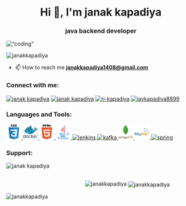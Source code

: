 <h1 align="center">Hi 👋, I'm janak kapadiya</h1>
<h3 align="center">java backend developer</h3>

<img align=“right” alt=“coding” width=“400” src=“https://camo.githubusercontent.com/cae12fddd9d6982901d82580bdf321d81fb299141098ca1c2d4891870827bf17/68747470733a2f2f6d69726f2e6d656469756d2e636f6d2f6d61782f313336302f302a37513379765349765f7430696f4a2d5a2e676966”>

<p align="left"> <img src="https://komarev.com/ghpvc/?username=janakkapadiya&label=Profile%20views&color=0e75b6&style=flat" alt="janakkapadiya" /> </p>

- 📫 How to reach me **janakkapadiya1408@gmail.com**

<h3 align="left">Connect with me:</h3>
<p align="left">
<a href="https://linkedin.com/in/janak kapadiya" target="blank"><img align="center" src="https://raw.githubusercontent.com/rahuldkjain/github-profile-readme-generator/master/src/images/icons/Social/linked-in-alt.svg" alt="janak kapadiya" height="30" width="40" /></a>
<a href="https://instagram.com/janak kapadiya" target="blank"><img align="center" src="https://raw.githubusercontent.com/rahuldkjain/github-profile-readme-generator/master/src/images/icons/Social/instagram.svg" alt="janak kapadiya" height="30" width="40" /></a>
<a href="https://www.leetcode.com/rj-kapadiya" target="blank"><img align="center" src="https://raw.githubusercontent.com/rahuldkjain/github-profile-readme-generator/master/src/images/icons/Social/leet-code.svg" alt="rj-kapadiya" height="30" width="40" /></a>
<a href="https://auth.geeksforgeeks.org/user/jaykapadiya8899" target="blank"><img align="center" src="https://raw.githubusercontent.com/rahuldkjain/github-profile-readme-generator/master/src/images/icons/Social/geeks-for-geeks.svg" alt="jaykapadiya8899" height="30" width="40" /></a>
</p>

<h3 align="left">Languages and Tools:</h3>
<p align="left"> <a href="https://www.w3schools.com/css/" target="_blank" rel="noreferrer"> <img src="https://raw.githubusercontent.com/devicons/devicon/master/icons/css3/css3-original-wordmark.svg" alt="css3" width="40" height="40"/> </a> <a href="https://www.docker.com/" target="_blank" rel="noreferrer"> <img src="https://raw.githubusercontent.com/devicons/devicon/master/icons/docker/docker-original-wordmark.svg" alt="docker" width="40" height="40"/> </a> <a href="https://www.w3.org/html/" target="_blank" rel="noreferrer"> <img src="https://raw.githubusercontent.com/devicons/devicon/master/icons/html5/html5-original-wordmark.svg" alt="html5" width="40" height="40"/> </a> <a href="https://www.java.com" target="_blank" rel="noreferrer"> <img src="https://raw.githubusercontent.com/devicons/devicon/master/icons/java/java-original.svg" alt="java" width="40" height="40"/> </a> <a href="https://www.jenkins.io" target="_blank" rel="noreferrer"> <img src="https://www.vectorlogo.zone/logos/jenkins/jenkins-icon.svg" alt="jenkins" width="40" height="40"/> </a> <a href="https://kafka.apache.org/" target="_blank" rel="noreferrer"> <img src="https://www.vectorlogo.zone/logos/apache_kafka/apache_kafka-icon.svg" alt="kafka" width="40" height="40"/> </a> <a href="https://www.mongodb.com/" target="_blank" rel="noreferrer"> <img src="https://raw.githubusercontent.com/devicons/devicon/master/icons/mongodb/mongodb-original-wordmark.svg" alt="mongodb" width="40" height="40"/> </a> <a href="https://www.mysql.com/" target="_blank" rel="noreferrer"> <img src="https://raw.githubusercontent.com/devicons/devicon/master/icons/mysql/mysql-original-wordmark.svg" alt="mysql" width="40" height="40"/> </a> <a href="https://spring.io/" target="_blank" rel="noreferrer"> <img src="https://www.vectorlogo.zone/logos/springio/springio-icon.svg" alt="spring" width="40" height="40"/> </a> </p>

<h3 align="left">Support:</h3>
<p><a href="https://www.buymeacoffee.com/janak kapadiya"> <img align="left" src="https://cdn.buymeacoffee.com/buttons/v2/default-yellow.png" height="50" width="210" alt="janak kapadiya" /></a></p><br><br>

<p><img align="left" src="https://github-readme-stats.vercel.app/api/top-langs?username=janakkapadiya&show_icons=true&locale=en&layout=compact" alt="janakkapadiya" /></p>

<p>&nbsp;<img align="center" src="https://github-readme-stats.vercel.app/api?username=janakkapadiya&show_icons=true&locale=en" alt="janakkapadiya" /></p>

<p><img align="center" src="https://github-readme-streak-stats.herokuapp.com/?user=janakkapadiya&" alt="janakkapadiya" /></p>

